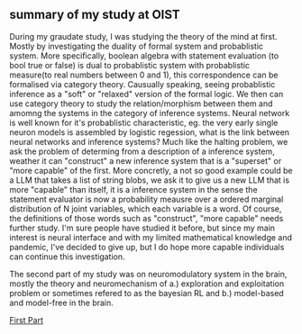 ## summary of my study at OIST

During my graudate study, I was studying the theory of the mind at first. Mostly by investigating the duality of formal system and probablistic system. More specifically, boolean algebra with statement evaluation (to bool true or false) is dual to probablistic system with probablistic measure(to real numbers between 0 and 1), this correspondence can be formalised via category theory. Causually speaking, seeing probablistic inference as a "soft" or "relaxed" version of the formal logic. We then can use category theory to study the relation/morphism between them and amomng the systems in the category of inference systems. Neural network is well known for it's probablistic characteristic, eg. the very early single neuron models is assembled by logistic regession, what is the link between neural networks and inference systems? Much like the halting problem, we ask the problem of determing from a description of a inference system, weather it can "construct" a new inference system that is a "superset" or "more capable" of the first. More concretly, a not so good example could be a LLM that takes a list of string blobs, we ask it to give us a new LLM that is more "capable" than itself, it is a inference system in the sense the statement evaluator is now a probability meausre over a ordered marginal distribution of N joint variables, which each variable is a word. Of course, the definitions of those words such as "construct", "more capable" needs further study. I'm sure people have studied it before, but since my main interest is neural interface and with my limited mathematical knowledge and pandemic, I've decided to give up, but I do hope more capable individuals can continue this investigation.

The second part of my study was on neuromodulatory system in the brain, mostly the theory and neuromechanism of a.) exploration and exploitation problem or sometimes refered to as the bayesian RL and b.) model-based and model-free in the brain. 


[First Part](https://docs.google.com/presentation/d/1jPPnCfTKtLa-FB4haYS3q-Nw1tRfzGPv/edit?usp=sharing&ouid=112627724459090659537&rtpof=true&sd=true)
